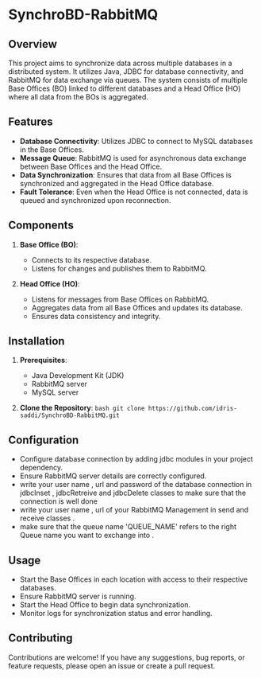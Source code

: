 # SynchroBD-RabbitMQ  

## Overview
This project aims to synchronize data across multiple databases in a distributed system. It utilizes Java, JDBC for database connectivity, and RabbitMQ for data exchange via queues. The system consists of multiple Base Offices (BO) linked to different databases and a Head Office (HO) where all data from the BOs is aggregated.

## Features
- **Database Connectivity**: Utilizes JDBC to connect to MySQL databases in the Base Offices.
- **Message Queue**: RabbitMQ is used for asynchronous data exchange between Base Offices and the Head Office.
- **Data Synchronization**: Ensures that data from all Base Offices is synchronized and aggregated in the Head Office database.
- **Fault Tolerance**: Even when the Head Office is not connected, data is queued and synchronized upon reconnection.

## Components
1. **Base Office (BO)**:
   - Connects to its respective database.
   - Listens for changes and publishes them to RabbitMQ.
   
2. **Head Office (HO)**:
   - Listens for messages from Base Offices on RabbitMQ.
   - Aggregates data from all Base Offices and updates its database.
   - Ensures data consistency and integrity.

## Installation
1. **Prerequisites**:
   - Java Development Kit (JDK)
   - RabbitMQ server
   - MySQL server

2. **Clone the Repository**:
   ```bash git clone https://github.com/idris-saddi/SynchroBD-RabbitMQ.git```

## Configuration 
   - Configure database connection by adding jdbc modules in your project dependency.
   - Ensure RabbitMQ server details are correctly configured.
   - write your user name , url and password of the database connection in jdbcInset , jdbcRetreive and jdbcDelete classes to make sure that the connection is well done 
   - write your user name , url of your RabbitMQ Management in send and receive classes .
   - make sure that the queue name 'QUEUE_NAME' refers to the right Queue name you want to exchange into .

## Usage
   - Start the Base Offices in each location with access to their respective databases.
   - Ensure RabbitMQ server is running.
   - Start the Head Office to begin data synchronization.
   - Monitor logs for synchronization status and error handling.

## Contributing
Contributions are welcome! If you have any suggestions, bug reports, or feature requests, please open an issue or create a pull request.
